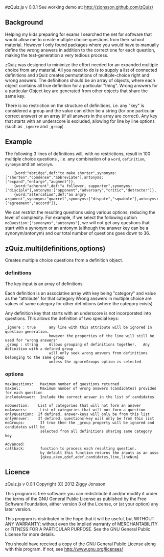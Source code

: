 #zQuiz.js v 0.0.1 
See working demo at: <http://zjonsson.github.com/zQuiz/>

## Background

Helping my kids preparing for exams I searched the net for software that would allow me to create multiple choice questions from their school material.  However I only found packages where you would have to manually define the wrong answers in addition to the correct one for each question, making the test-generation a very tedious process.  

zQuiz was designed to minimize the effort needed for an expanded multiple choice from any material.  All you need to do is to supply a list of connected definitions and zQuiz creates permutations of multiple-choice right and wrong answers. The definitions should be an array of objects, where each object contains all true definition for a particular "thing".  Wrong answers for a particular Object key are generated from other objects that share the same key.

There is no restriction on the structure of definitions, i.e. any "key" is considered a group and the value can either be a string (for one particular correct answer) or an array (if all answers in the array are correct). Any key that starts with an underscore is excluded, allowing for line by line options (such as ```_ignore``` and ```_group```)


## Example
The following 3 lines of definitions will, with no restrictions,  result in 100 multiple choice questions , i.e. any combination of a ```word```, ```definition```, ```synonym``` and an ```antonym```.

        {word:"abridge",def:"to make shorter",synonyms:["shorten","condense","abbreviate"],antonyms:["expand","enlarge","augment"]},
        {word:"adherent",def:"a follower, supporter",synonyms:["disciple"],antonyms:["opponent","adversary","critic","detractor"]},
        {word:"altercation",def:"an angry argument",synonyms:"quarrel",synonyms:["dispute","squabble"],antonyms:["agreement","accord"]},

We can  restrict the resulting questions  using various options, reducing the level of complexity.  For example, if we select the following option ```noQuestion:["synonyms","antonyms"]```, we will not get any questions that start with a synonym or an antonym (although the answer key can be a synonym/antonym) and our total number of questions goes down to 36.


## zQuiz.multi(definitions,options)

Creates multiple choice questions from a definition object.
### definitions
The key input is an array of definitions

Each definition is an associative array with key being "category" and value as the "attribute" for that category
Wrong answers in multiple choice are values of same category for other definitions (where the category exists)

Any definition key that starts with an underscore is not incorporated into questions.
This allows the definition of two special keys:

    _ignore : true      any line with this attribute will be ignored in question generation. 
                        however the properties of the line will still be used for "wrong answers"
    _group : string     Allows grouping of definitions together.   Any definition with a defined group
                        will only seek wrong answers from definitions belonging to the same group
                        unless the ignoreGroups option is selected
                        


### options

    maxQuestions:   Maximum number of questions returned
    maxSel:         Maximum number of wrong answers (candidates) provided for each question
    includeAnswer:  Include the correct answer in the list of candidates
    
    noQuestion:    List of categories that will not form an answer  
    noAnswers:      List of categories that will not form a question  
    onlyQuestion:  If defined, answer-keys will only be from this list
    onlyAnswer:    If defined, questions-key will only be from this list
    noGroups:       If true then the _group property will be ignored and candidates will be
                    selected from all definitions sharing same category key
    
    Advanced:
    callback:       function to process each resulting question.
                    by default this function returns the inputs as an asso
                    {qkey,akey,qdef,adef,candidates,line,lineNum}
    
## Licence
zQuiz.js v 0.0.1
Copyright (C) 2012 Ziggy Jonsson  

This program is free software: you can redistribute it and/or modify
it under the terms of the GNU General Public License as published by
the Free Software Foundation, either version 3 of the License, or
(at your option) any later version.

This program is distributed in the hope that it will be useful,
but WITHOUT ANY WARRANTY; without even the implied warranty of
MERCHANTABILITY or FITNESS FOR A PARTICULAR PURPOSE.  See the
GNU General Public License for more details.

You should have received a copy of the GNU General Public License
along with this program.  If not, see <http://www.gnu.org/licenses/>